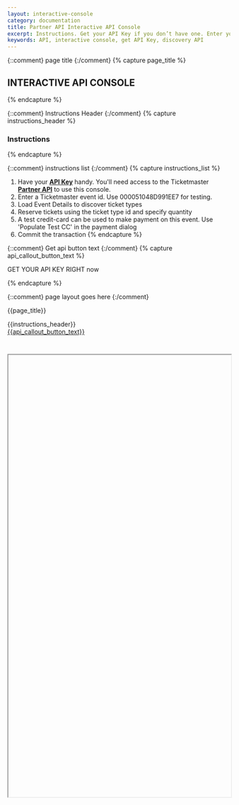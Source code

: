 ```yaml
---
layout: interactive-console
category: documentation
title: Partner API Interactive API Console
excerpt: Instructions. Get your API Key if you don’t have one. Enter your API Key. Log in with your credentials to authenticate.
keywords: API, interactive console, get API Key, discovery API
---
```


{::comment}
page title
{:/comment}
{% capture page_title %}

## INTERACTIVE API CONSOLE

{% endcapture %}

{::comment}
Instructions Header
{:/comment}
{% capture instructions_header %}

### Instructions

{% endcapture %}

{::comment}
instructions list
{:/comment}
{% capture instructions_list %}
1. Have your **[API Key](https://developer-acct.ticketmaster.com/user/login)** handy. You'll need access to the Ticketmaster **[Partner API](/products-and-docs/apis/partner)** to use this console.
2. Enter a Ticketmaster event id. Use 000051048D991EE7 for testing.
3. Load Event Details to discover ticket types
4. Reserve tickets using the ticket type id and specify quantity
5. A test credit-card can be used to make payment on this event.  Use 'Populate Test CC' in the payment dialog
6. Commit the transaction
{% endcapture %}

{::comment}
Get api button text
{:/comment}
{% capture api_callout_button_text %}

GET YOUR API KEY RIGHT now

{% endcapture %}

{::comment}
page layout goes here
{:/comment}

{{page_title}}

<div id="pantheon-api-key" class="pantheon-api-key" style="display: none;">
  Your API Key/Custom Token: <span id="copy-clip"></span>
  <div class="copy-btn" rel="tooltip" data-placement="top" data-original-title="Copy to Clipboard" data-clipboard-text=""></div>
</div>
<div id="instructions-header" class="double-margin-top" markdown="1">
<span class="instructions-chevron pull-left" markdown="1"></span>
{{instructions_header}}
</div>

<div id="console-instructions" markdown="1" style="display: none;">
{{instructions_list}}
</div>

<div id="get-key-callout">
<a href="https://developer-acct.ticketmaster.com/user/login" class="tm-btn tm-btn-transparent" markdown="1">
{{api_callout_button_text}}
</a>
</div>

<script>

    function checkApiCookie() {
        var userApiKey;
        var apiKeys = JSON.parse("[" + window.atob(getCookie("tk-api-key")) + "]"); //decode and convert string to array
        if (getCookie("tk-api-key") === "") {return null}
        if (apiKeys != "") {
            userApiKey = apiKeys[apiKeys.length-1];
            userApiKey = userApiKey[userApiKey.length-1];
        }
        return userApiKey;
    }

    //get Cookie by name
    function getCookie(cname) {
        var name = cname + "=";
        var ca = document.cookie.split(';');
        for(var i = 0; i <ca.length; i++) {
            var c = ca[i];
            while (c.charAt(0)==' ') {
                c = c.substring(1);
            }
            if (c.indexOf(name) == 0) {
                return c.substring(name.length,c.length);
            }
        }
        return "";
    }

    function getQueryParams(key) {
        var query_string = {};
        var query = window.location.search.substring(1);
        var vars = query.split("&");
        for (var i=0; i< vars.length; i++) {
          var pair = vars[i].split("=");
          if (pair[0] == key){
          return pair[1];
          }
        }
        return "";
    }


    $(document).ready(function(){
        var apiKey = checkApiCookie();
        if( apiKey == null ) {
            apiKey = '';
        }
        var app = getQueryParams("app");

        $('#console-iframe').attr('src', 'https://partner-onboarding.tmdc.us/eventTestingTool?doc=' + app + '&key=' + apiKey + '#eventId=000051048D991EE7');
    });

</script>

<iframe name="foo" id="console-iframe" src="" width="100%" height="1000" scrolling="yes" style="margin-top: 3em;"></iframe>
